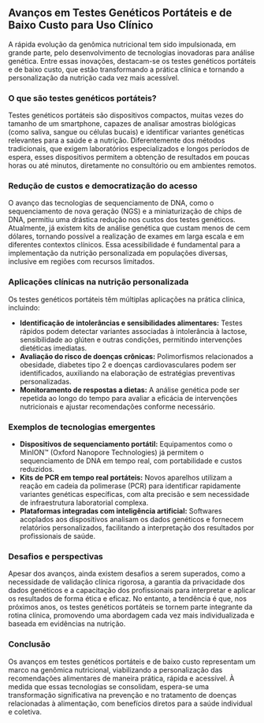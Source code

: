 ## Avanços em Testes Genéticos Portáteis e de Baixo Custo para Uso Clínico

A rápida evolução da genômica nutricional tem sido impulsionada, em grande parte, pelo desenvolvimento de tecnologias inovadoras para análise genética. Entre essas inovações, destacam-se os testes genéticos portáteis e de baixo custo, que estão transformando a prática clínica e tornando a personalização da nutrição cada vez mais acessível.

### O que são testes genéticos portáteis?

Testes genéticos portáteis são dispositivos compactos, muitas vezes do tamanho de um smartphone, capazes de analisar amostras biológicas (como saliva, sangue ou células bucais) e identificar variantes genéticas relevantes para a saúde e a nutrição. Diferentemente dos métodos tradicionais, que exigem laboratórios especializados e longos períodos de espera, esses dispositivos permitem a obtenção de resultados em poucas horas ou até minutos, diretamente no consultório ou em ambientes remotos.

### Redução de custos e democratização do acesso

O avanço das tecnologias de sequenciamento de DNA, como o sequenciamento de nova geração (NGS) e a miniaturização de chips de DNA, permitiu uma drástica redução nos custos dos testes genéticos. Atualmente, já existem kits de análise genética que custam menos de cem dólares, tornando possível a realização de exames em larga escala e em diferentes contextos clínicos. Essa acessibilidade é fundamental para a implementação da nutrição personalizada em populações diversas, inclusive em regiões com recursos limitados.

### Aplicações clínicas na nutrição personalizada

Os testes genéticos portáteis têm múltiplas aplicações na prática clínica, incluindo:

- **Identificação de intolerâncias e sensibilidades alimentares:** Testes rápidos podem detectar variantes associadas à intolerância à lactose, sensibilidade ao glúten e outras condições, permitindo intervenções dietéticas imediatas.
- **Avaliação do risco de doenças crônicas:** Polimorfismos relacionados a obesidade, diabetes tipo 2 e doenças cardiovasculares podem ser identificados, auxiliando na elaboração de estratégias preventivas personalizadas.
- **Monitoramento de respostas a dietas:** A análise genética pode ser repetida ao longo do tempo para avaliar a eficácia de intervenções nutricionais e ajustar recomendações conforme necessário.

### Exemplos de tecnologias emergentes

- **Dispositivos de sequenciamento portátil:** Equipamentos como o MinION™ (Oxford Nanopore Technologies) já permitem o sequenciamento de DNA em tempo real, com portabilidade e custos reduzidos.
- **Kits de PCR em tempo real portáteis:** Novos aparelhos utilizam a reação em cadeia da polimerase (PCR) para identificar rapidamente variantes genéticas específicas, com alta precisão e sem necessidade de infraestrutura laboratorial complexa.
- **Plataformas integradas com inteligência artificial:** Softwares acoplados aos dispositivos analisam os dados genéticos e fornecem relatórios personalizados, facilitando a interpretação dos resultados por profissionais de saúde.

### Desafios e perspectivas

Apesar dos avanços, ainda existem desafios a serem superados, como a necessidade de validação clínica rigorosa, a garantia da privacidade dos dados genéticos e a capacitação dos profissionais para interpretar e aplicar os resultados de forma ética e eficaz. No entanto, a tendência é que, nos próximos anos, os testes genéticos portáteis se tornem parte integrante da rotina clínica, promovendo uma abordagem cada vez mais individualizada e baseada em evidências na nutrição.

### Conclusão

Os avanços em testes genéticos portáteis e de baixo custo representam um marco na genômica nutricional, viabilizando a personalização das recomendações alimentares de maneira prática, rápida e acessível. À medida que essas tecnologias se consolidam, espera-se uma transformação significativa na prevenção e no tratamento de doenças relacionadas à alimentação, com benefícios diretos para a saúde individual e coletiva.